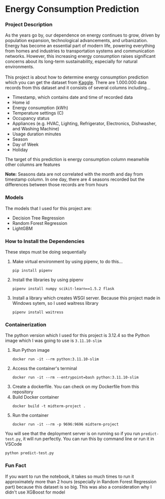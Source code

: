 # Energy Consumption Prediction

### Project Description
As the years go by, our dependence on energy continues to grow, driven by population expansion, technological advancements, and urbanization. Energy has become an essential part of modern life, powering everything from homes and industries to transportation systems and communication networks. However, this increasing energy consumption raises significant concerns about its long-term sustainability, especially for natural environments. <br><br>
This project is about how to determine energy consumption prediction which you can get the dataset from [Kaggle](https://www.kaggle.com/datasets/arnavsmayan/smart-home-energy-usage-dataset). There are 1.000.000 data records from this dataset and it consists of several columns including...
- Timestamp, which contains date and time of recorded data
- Home id
- Energy consumption (kWh)
- Temperature settings (C)
- Occupancy status
- Appliances (e.g. HVAC, Lighting, Refrigerator, Electronics, Dishwasher, and Washing Machine)
- Usage duration minutes
- Season
- Day of Week
- Holiday

The target of this prediction is energy consumption column meanwhile other columns are features

**Note:** Seasons data are not correlated with the month and day from timestamp column. In one day, there are 4 seasons recorded but the differences between those records are from hours

### Models
The models that I used for this project are:
- Decision Tree Regression
- Random Forest Regression
- LightGBM

### How to Install the Dependencies
These steps must be doing sequentially <br>
1. Make virtual environment by using pipenv, to do this...
    ```
    pip install pipenv
    ```
2. Install the libraries by using pipenv
    ```
    pipenv install numpy scikit-learn==1.5.2 flask
    ```
3. Install a library which creates WSGI server. Because this project made in Windows sytem, so I used waitress library
    ```
    pipenv install waitress
    ```

### Containerization
The python version which I used for this project is 3.12.4 so the Python image which I was going to use is ```3.11.10-slim``` 

1. Run Python image
    ```
    docker run -it --rm python:3.11.10-slim
    ```
2. Access the container's terminal
    ```
    docker run -it --rm --entrypoint=bash python:3.11.10-slim
    ```
3. Create a dockerfile. You can check on my Dockerfile from this repository
4. Build Docker container
    ```
    docker build -t midterm-project .
    ```
5. Run the container
    ```
    docker run -it --rm -p 9696:9696 midterm-project
    ```
You will see that the deployment server is on running so if you run ``predict-test.py``, it will run perfectly. You can run this by command line or run it in VSCode
```
python predict-test.py
```

### Fun Fact
If you want to run the notebook, it takes so much times to run it approximately more than 2 hours (especially in Random Forest Regression part) because this dataset is so big. This was also a consideration why I didn't use XGBoost for model 